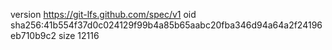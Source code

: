 version https://git-lfs.github.com/spec/v1
oid sha256:41b554f37d0c024129f99b4a85b65aabc20fba346d94a64a2f24196eb710b9c2
size 12116
